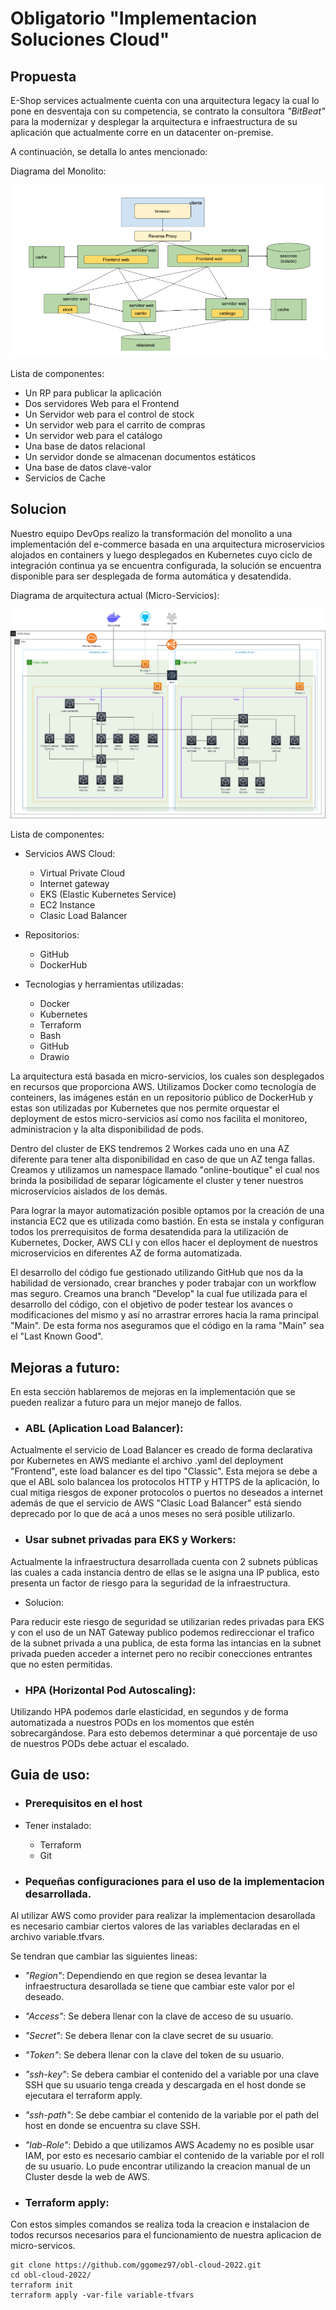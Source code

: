 # Obligatorio "Implementacion Soluciones Cloud"

## Propuesta

E-Shop services actualmente cuenta con una arquitectura legacy la cual lo pone en desventaja con su competencia, se contrato la consultora *"BitBeat"* para la modernizar y desplegar la arquitectura e infraestructura de su aplicación que actualmente corre en un datacenter on-premise.

A continuación, se detalla lo antes mencionado:

Diagrama del Monolito:

![Monolito](https://github.com/ggomez97/obl-cloud-2022/blob/develop/online-boutique/docs/img/Monolito.png)

Lista de componentes:
- Un RP para publicar la aplicación
- Dos servidores Web para el Frontend
- Un Servidor web para el control de stock
- Un servidor web para el carrito de compras
- Un servidor web para el catálogo
- Una base de datos relacional
- Un servidor donde se almacenan documentos estáticos
- Una base de datos clave-valor
- Servicios de Cache

## Solucion

Nuestro equipo DevOps realizo la transformación del monolito a una implementación del e-commerce basada en una arquitectura microservicios alojados en containers y luego desplegados en Kubernetes cuyo ciclo de integración continua ya se encuentra configurada, la solución se encuentra disponible para ser desplegada de forma automática y desatendida.

Diagrama de arquitectura actual (Micro-Servicios):

![Diagrama](https://github.com/ggomez97/obl-cloud-2022/blob/develop/online-boutique/docs/img/Arquitectura%203.drawio%20(1).png)

Lista de componentes: 

- Servicios AWS Cloud:
  - Virtual Private Cloud
  - Internet gateway
  - EKS (Elastic Kubernetes Service)
  - EC2 Instance
  - Clasic Load Balancer

- Repositorios:
  - GitHub
  - DockerHub

- Tecnologias y herramientas utilizadas:
  - Docker
  - Kubernetes
  - Terraform
  - Bash
  - GitHub
  - Drawio

La arquitectura está basada en micro-servicios, los cuales son desplegados en recursos que proporciona AWS. Utilizamos Docker como tecnología de conteiners, las imágenes están en un repositorio público de DockerHub y estas son utilizadas por Kubernetes que nos permite orquestar el deployment de estos micro-servicios así como nos facilita el monitoreo, administracion y la alta disponibilidad de pods.

Dentro del cluster de EKS tendremos 2 Workes cada uno en una AZ diferente para tener alta disponibilidad en caso de que un AZ tenga fallas. Creamos y utilizamos un namespace llamado "online-boutique" el cual nos brinda la posibilidad de separar lógicamente el cluster y tener nuestros microservicios aislados de los demás.

Para lograr la mayor automatización posible optamos por la creación de una instancia EC2 que es utilizada como bastión. En esta se instala y configuran todos los prerrequisitos de forma desatendida para la utilización de Kubernetes, Docker, AWS CLI y con ellos hacer el deployment de nuestros microservicios en diferentes AZ de forma automatizada.

El desarrollo del código fue gestionado utilizando GitHub que nos da la habilidad de versionado, crear branches y poder trabajar con un workflow mas seguro. Creamos una branch "Develop" la cual fue utilizada para el desarrollo del código, con el objetivo de poder testear los avances o modificaciones del mismo y así no arrastrar errores hacia la rama principal "Main". De esta forma nos aseguramos que el código en la rama "Main" sea el "Last Known Good".


## Mejoras a futuro:

En esta sección hablaremos de mejoras en la implementación que se pueden realizar a futuro para un mejor manejo de fallos.

- ### ABL (Aplication Load Balancer):

Actualmente el servicio de Load Balancer es creado de forma declarativa por Kubernetes en AWS mediante el archivo .yaml del deployment "Frontend", este load balancer es del tipo "Classic". Esta mejora se debe a que el ABL solo balancea los protocolos HTTP y HTTPS de la aplicación, lo cual mitiga riesgos de exponer protocolos o puertos no deseados a internet además de que el servicio de AWS "Clasic Load Balancer" está siendo deprecado por lo que de acá a unos meses no será posible utilizarlo.

- ### Usar subnet privadas para EKS y Workers:

Actualmente la infraestructura desarrollada cuenta con 2 subnets públicas las cuales a cada instancia dentro de ellas se le asigna una IP publica, esto presenta un factor de riesgo para la seguridad de la infraestructura.

  - Solucion:

Para reducir este riesgo de seguridad se utilizarian redes privadas para EKS y con el uso de un NAT Gateway publico podemos redireccionar el trafico de la subnet privada a una publica, de esta forma las intancias en la subnet privada pueden acceder a internet pero no recibir conecciones entrantes que no esten permitidas.

- ### HPA (Horizontal Pod Autoscaling):

Utilizando HPA podemos darle elasticidad, en segundos y de forma automatizada a nuestros PODs en los momentos que  estén sobrecargándose.
Para esto debemos determinar a qué porcentaje de uso de nuestros PODs debe actuar el escalado.


## Guia de uso:

- ### Prerequisitos en el host

- Tener instalado:
  - Terraform
  - Git  
- ### Pequeñas configuraciones para el uso de la implementacion desarrollada.

Al utilizar AWS como provider para realizar la implementacion desarollada es necesario cambiar ciertos valores de las variables declaradas en el archivo variable.tfvars.

Se tendran que cambiar las siguientes lineas: 

- *"Region"*: Dependiendo en que region se desea levantar la infraestructura desarollada se tiene que cambiar este valor por el deseado.
- *"Access"*: Se debera llenar con la clave de acceso de su usuario.
- *"Secret"*: Se debera llenar con la clave secret de su usuario.
- *"Token"*: Se debera llenar con la clave del token de su usuario.
- *"ssh-key"*: Se debera cambiar el contenido del a variable por una clave SSH que su usuario tenga creada y descargada en el host donde se ejecutara el terraform apply.
- *"ssh-path"*: Se debe cambiar el contenido de la variable por el path del host en donde se encuentra su clave SSH.
- *"lab-Role"*: Debido a que utilizamos AWS Academy no es posible usar IAM, por esto es necesario cambiar el contenido de la variable por el roll de su usuario.
Lo pude encontrar utilizando la creacion manual de un Cluster desde la web de AWS.

- ### Terraform apply:

Con estos simples comandos se realiza toda la creacion e instalacion de todos recursos necesarios para el funcionamiento de nuestra aplicacion de micro-servicos.

```
git clone https://github.com/ggomez97/obl-cloud-2022.git
cd obl-cloud-2022/
terraform init
terraform apply -var-file variable-tfvars
```



















